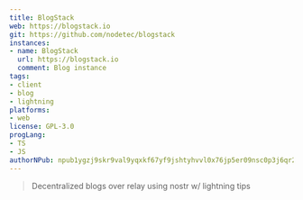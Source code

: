 ```yaml
---
title: BlogStack
web: https://blogstack.io
git: https://github.com/nodetec/blogstack
instances:
- name: BlogStack
  url: https://blogstack.io
  comment: Blog instance 
tags:
- client
- blog
- lightning
platforms:
- web
license: GPL-3.0
progLang:
- TS
- JS
authorNPub: npub1ygzj9skr9val9yqxkf67yf9jshtyhvvl0x76jp5er09nsc0p3j6qr260k2
---
```


> Decentralized blogs over relay using nostr w/ lightning tips